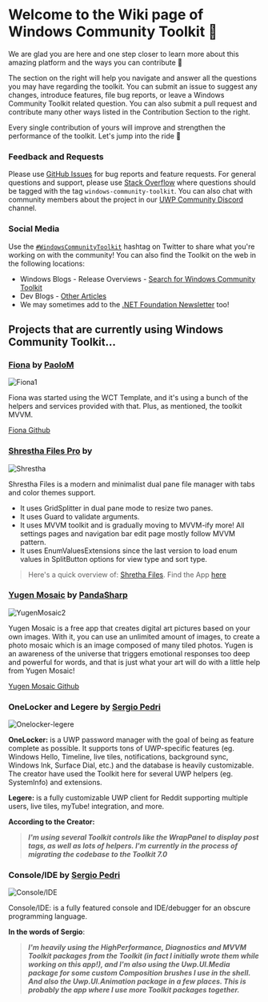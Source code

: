 # Welcome to the Wiki page of Windows Community Toolkit 💼

We are glad you are here and one step closer to learn more about this amazing platform and the ways you can contribute :raised_hands:

The section on the right will help you navigate and answer all the questions you may have regarding the toolkit. You can submit an issue to suggest any changes, introduce features, file bug reports, or leave a Windows Community Toolkit related question. You can also submit a pull request and contribute many other ways listed in the Contribution Section to the right.

Every single contribution of yours will improve and strengthen the performance of the toolkit. Let's jump into the ride 🎢 


### Feedback and Requests
Please use [GitHub Issues](https://github.com/windows-toolkit/WindowsCommunityToolkit/issues) for bug reports and feature requests. For general questions and support, please use [Stack Overflow](https://stackoverflow.com/questions/tagged/windows-community-toolkit) where questions should be tagged with the tag `windows-community-toolkit`. You can also chat with community members about the project in our [UWP Community Discord](https://discord.gg/zBA5aCn) channel.

### Social Media

Use the [`#WindowsCommunityToolkit`](https://twitter.com/search?q=%23WindowsCommunityToolkit&f=live) hashtag on Twitter to share what you're working on with the community! You can also find the Toolkit on the web in the following locations:

- Windows Blogs - Release Overviews - [Search for Windows Community Toolkit](https://blogs.windows.com/?s=Windows+Community+Toolkit)
- Dev Blogs - [Other Articles](https://devblogs.microsoft.com/pax-windows/)
- We may sometimes add to the [.NET Foundation Newsletter](https://github.com/dotnet-foundation/website/blob/master/input/blog/posts/_current-newsletter-draft.md) too!

## Projects that are currently using Windows Community Toolkit...

### [Fiona](https://www.mysqueezebox.com/download) by [PaoloM](https://github.com/PaoloM)

![Fiona1](https://github.com/Kyaa-dost/WindowsCommunityToolkit-wiki/blob/App-Gallery/images/Fiona1.png)

Fiona was started using the WCT Template, and it's using a bunch of the helpers and services provided with that. Plus, as mentioned, the toolkit MVVM.
 
[Fiona Github](https://github.com/PaoloM/Fiona)

### [Shrestha Files Pro](https://www.microsoft.com/p/shrestha-files-pro-a-modern-dual-panel-file-manager-with-tabs-and-colors/9npnffsv2hqm) by 

![Shrestha](https://github.com/Kyaa-dost/WindowsCommunityToolkit-wiki/blob/App-Gallery/images/Shrestha.gif)

Shrestha Files is a modern and minimalist dual pane file manager with tabs and color themes support.

- It uses GridSplitter in dual pane mode to resize two panes.
- It uses Guard to validate arguments.
- It uses MVVM toolkit and is gradually moving to MVVM-ify more! All settings pages and navigation bar edit page mostly follow MVVM pattern.    
- It uses EnumValuesExtensions since the last version to load enum values in SplitButton options for view type and sort type.

> Here's a quick overview of: [Shretha Files](https://youtu.be/-LBXu0lzh_Y "https://youtu.be/-LBXu0lzh_Y"). Find the App [here](https://www.microsoft.com/p/shrestha-files-pro-a-modern-dual-panel-file-manager-with-tabs-and-colors/9npnffsv2hqm)

### [Yugen Mosaic](https://www.microsoft.com/en-us/p/yugen-mosaic/9pf0s24cx0d4) by [PandaSharp](https://github.com/Panda-Sharp)

![YugenMosaic2](https://github.com/Kyaa-dost/WindowsCommunityToolkit-wiki/blob/App-Gallery/images/YugenMosaic2.png)

Yugen Mosaic is a free app that creates digital art pictures based on your own images. With it, you can use an unlimited amount of images, to create a photo mosaic which is an image composed of many tiled photos. Yugen is an awareness of the universe that triggers emotional responses too deep and powerful for words, and that is just what your art will do with a little help from Yugen Mosaic!

[Yugen Mosaic Github](https://github.com/Panda-Sharp/Yugen.Mosaic)

### OneLocker and Legere by [Sergio Pedri](https://github.com/Sergio0694)

![Onelocker-legere](https://github.com/Kyaa-dost/WindowsCommunityToolkit-wiki/blob/App-Gallery/images/Onelocker-Legere.png)

**OneLocker:** is a UWP password manager with the goal of being as feature complete as possible. It supports tons of UWP-specific features (eg. Windows Hello, Timeline, live tiles, notifications, background sync, Windows Ink, Surface Dial, etc.) and the database is heavily customizable. The creator have used the Toolkit here for several UWP helpers (eg. SystemInfo) and extensions.

**Legere:** is a fully customizable UWP client for Reddit supporting multiple users, live tiles, myTube! integration, and more. 

**According to the Creator:**

> ***I'm using several Toolkit controls like the WrapPanel to display post tags, as well as lots of helpers. I'm currently in the process of migrating the codebase to the Toolkit 7.0***

### Console/IDE by [Sergio Pedri](https://github.com/Sergio0694)

![Console/IDE](https://github.com/Kyaa-dost/WindowsCommunityToolkit-wiki/blob/App-Gallery/images/Console:IDE.png)

Console/IDE: is a fully featured console and IDE/debugger for an obscure programming language.

**In the words of Sergio**: 
> ***I'm heavily using the HighPerformance, Diagnostics and MVVM Toolkit packages from the Toolkit (in fact I initially wrote them while working on this app!), and I'm also using the Uwp.UI.Media package for some custom Composition brushes I use in the shell. And also the Uwp.UI.Animation package in a few places. This is probably the app where I use more Toolkit packages together.***
